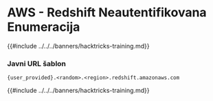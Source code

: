 # AWS - Redshift Neautentifikovana Enumeracija

{{#include ../../../banners/hacktricks-training.md}}

### Javni URL šablon
```
{user_provided}.<random>.<region>.redshift.amazonaws.com
```
{{#include ../../../banners/hacktricks-training.md}}
